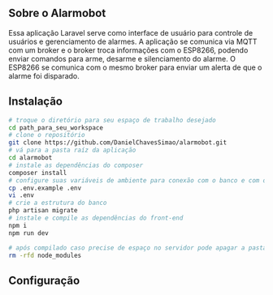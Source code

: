 ## Sobre o Alarmobot
Essa aplicação Laravel serve como interface de usuário para controle de usuários e gerenciamento de alarmes. A aplicação se comunica via MQTT com um broker e o broker troca informações com o ESP8266, podendo enviar comandos para arme, desarme e silenciamento do alarme. O ESP8266 se comunica com o mesmo broker para enviar um alerta de que o alarme foi disparado.

## Instalação

```bash
# troque o diretório para seu espaço de trabalho desejado
cd path_para_seu_workspace
# clone o repositório
git clone https://github.com/DanielChavesSimao/alarmobot.git
# vá para a pasta raíz da aplicação
cd alarmobot
# instale as dependências do composer
composer install
# configure suas variáveis de ambiente para conexão com o banco e com o broker MQTT
cp .env.example .env
vi .env
# crie a estrutura do banco
php artisan migrate
# instale e compile as dependências do front-end
npm i
npm run dev

# após compilado caso precise de espaço no servidor pode apagar a pasta de pacotes de dependências do node
rm -rfd node_modules
```

## Configuração
